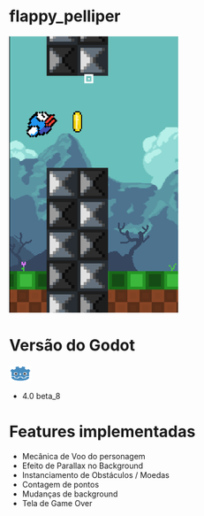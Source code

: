# flappy_pelliper

<img height="500px" src="https://github.com/LPHBackspace/flappy_bird_clone/blob/main/imagens_readme/flappy_leo1.png"></img>

<div display="flex">
<h1>Versão do Godot</h1>
<img alt="leo-godot" height="30" width="40" src="https://raw.githubusercontent.com/devicons/devicon/master/icons/godot/godot-original.svg">
</div>

- 4.0 beta_8



<h1>Features implementadas</h1>

- Mecânica de Voo do personagem
- Efeito de Parallax no Background
- Instanciamento de Obstáculos / Moedas
- Contagem de pontos
- Mudanças de background
- Tela de Game Over 
